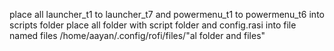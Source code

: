 place all launcher_t1 to launcher_t7 and powermenu_t1 to powermenu_t6 into scripts folder
place all folder with script folder and config.rasi into file named files
/home/aayan/.config/rofi/files/"al folder and files"
